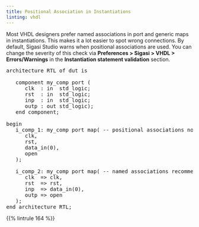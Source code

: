```yaml
---
title: Positional Association in Instantiations
linting: vhdl
---
```


Most VHDL designers prefer named associations in port and generic maps in instantiations. This makes it a lot easier to spot wrong connections.
By default, Sigasi Studio warns when positional associations are used. You can change the severity of this check via **Preferences > Sigasi > VHDL > Errors/Warnings** in the **Instantiation statement validation** section.

<pre>architecture RTL of dut is

   component my_comp port (
      clk  : in  std_logic;
      rst  : in  std_logic;
      inp  : in  std_logic;
      outp : out std_logic);
   end component;

begin
   i_comp_1: my_comp port map( -- positional associations not recommended
      <span class="warning">clk,</span>
      <span class="warning">rst,</span>
      <span class="warning">data_in(0),</span>
      <span class="warning">open</span>
   );

   i_comp_2: my_comp port map( -- named associations recommended
      <span class="goodcode">clk  => clk,</span>
      <span class="goodcode">rst  => rst,</span>
      <span class="goodcode">inp  => data_in(0),</span>
      <span class="goodcode">outp => open</span>
   );
end architecture RTL;</pre>

{{% lintrule 164 %}}
